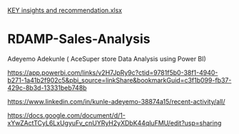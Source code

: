 [KEY insights and recommendation.xlsx](https://github.com/user-attachments/files/21093561/KEY.insights.and.recommendation.xlsx)
# RDAMP-Sales-Analysis
Adeyemo Adekunle ( AceSuper store Data Analysis using Power BI)

https://app.powerbi.com/links/v2H7JpRy9c?ctid=9781f5b0-38f1-4940-b271-1a41b2f902c5&pbi_source=linkShare&bookmarkGuid=c3f1b099-fb37-429c-8b3d-13331beb748b


https://www.linkedin.com/in/kunle-adeyemo-38874a15/recent-activity/all/


https://docs.google.com/document/d/1-xYwZActTCyL6LxUgyuFv_cnUYRyH2yXDbK44qluFMU/edit?usp=sharing
